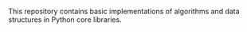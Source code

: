 This repository contains basic implementations of algorithms and data structures in Python core libraries.
